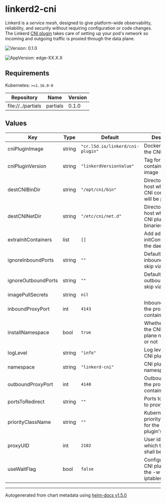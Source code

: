 # linkerd2-cni

Linkerd is a *service mesh*, designed to give platform-wide observability,
reliability, and security without requiring configuration or code changes. The
Linkerd [CNI plugin](https://linkerd.io/2/features/cni/) takes care of setting
up your pod's network so  incoming and outgoing traffic is proxied through the
data plane.

![Version: 0.1.0](https://img.shields.io/badge/Version-0.1.0-informational?style=flat-square)

![AppVersion: edge-XX.X.X](https://img.shields.io/badge/AppVersion-edge--XX.X.X-informational?style=flat-square)

## Requirements

Kubernetes: `>=1.16.0-0`

| Repository | Name | Version |
|------------|------|---------|
| file://../partials | partials | 0.1.0 |

## Values

| Key | Type | Default | Description |
|-----|------|---------|-------------|
| cniPluginImage | string | `"cr.l5d.io/linkerd/cni-plugin"` | Docker image for the CNI plugin |
| cniPluginVersion | string | `"linkerdVersionValue"` | Tag for the CNI container Docker image |
| destCNIBinDir | string | `"/opt/cni/bin"` | Directory on the host where the CNI configuration will be placed |
| destCNINetDir | string | `"/etc/cni/net.d"` | Directory on the host where the CNI plugin binaries reside |
| extraInitContainers | list | `[]` | Add additional initContainers to the daemonset |
| ignoreInboundPorts | string | `""` | Default set of inbound ports to skip via iptables |
| ignoreOutboundPorts | string | `""` | Default set of outbound ports to skip via iptables |
| imagePullSecrets | string | `nil` |  |
| inboundProxyPort | int | `4143` | Inbound port for the proxy container |
| installNamespace | bool | `true` | Whether to create the CNI plugin plane namespace or not |
| logLevel | string | `"info"` | Log level for the CNI plugin |
| namespace | string | `"linkerd-cni"` | CNI plugin plane namespace |
| outboundProxyPort | int | `4140` | Outbound port for the proxy container |
| portsToRedirect | string | `""` | Ports to redirect to proxy |
| priorityClassName | string | `""` | Kubernetes priorityClassName for the CNI plugin's Pods |
| proxyUID | int | `2102` | User id under which the proxy shall be ran |
| useWaitFlag | bool | `false` | Configures the CNI plugin to use the -w flag for the iptables command |

----------------------------------------------
Autogenerated from chart metadata using [helm-docs v1.5.0](https://github.com/norwoodj/helm-docs/releases/v1.5.0)
